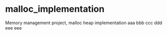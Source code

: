 # malloc_implementation
Memory management project, malloc heap implementation
aaa
bbb
ccc
ddd
eee
eee
